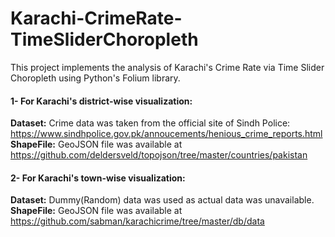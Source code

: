 # Karachi-CrimeRate-TimeSliderChoropleth

This project implements the analysis of Karachi's Crime Rate via Time Slider Choropleth using Python's Folium library.


#### 1- For Karachi's district-wise visualization: </br>
**Dataset:** Crime data was taken from the official site of Sindh Police: https://www.sindhpolice.gov.pk/annoucements/henious_crime_reports.html </br>
**ShapeFile:** GeoJSON file was available at https://github.com/deldersveld/topojson/tree/master/countries/pakistan

#### 2- For Karachi's town-wise visualization: </br>
**Dataset:** Dummy(Random) data was used as actual data was unavailable. </br>
**ShapeFile:** GeoJSON file was available at https://github.com/sabman/karachicrime/tree/master/db/data
